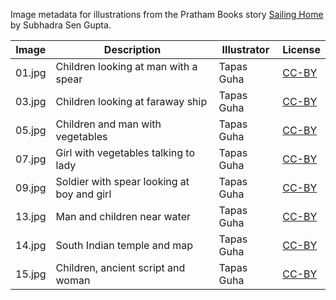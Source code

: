 Image metadata for illustrations from the Pratham Books story [Sailing Home](https://storyweaver.org.in/stories/272-sailing-home) by Subhadra Sen Gupta.

Image | Description | Illustrator | License
----- | ----------- | ----------- | -------
01.jpg | Children looking at man with a spear | Tapas Guha | [CC-BY](https://creativecommons.org/licenses/by/4.0/)
03.jpg | Children looking at faraway ship | Tapas Guha | [CC-BY](https://creativecommons.org/licenses/by/4.0/)
05.jpg | Children and man with vegetables | Tapas Guha | [CC-BY](https://creativecommons.org/licenses/by/4.0/)
07.jpg | Girl with vegetables talking to lady | Tapas Guha | [CC-BY](https://creativecommons.org/licenses/by/4.0/)
09.jpg | Soldier with spear looking at boy and girl | Tapas Guha | [CC-BY](https://creativecommons.org/licenses/by/4.0/)
13.jpg | Man and children near water | Tapas Guha | [CC-BY](https://creativecommons.org/licenses/by/4.0/)
14.jpg | South Indian temple and map | Tapas Guha | [CC-BY](https://creativecommons.org/licenses/by/4.0/)
15.jpg | Children, ancient script and woman | Tapas Guha | [CC-BY](https://creativecommons.org/licenses/by/4.0/)